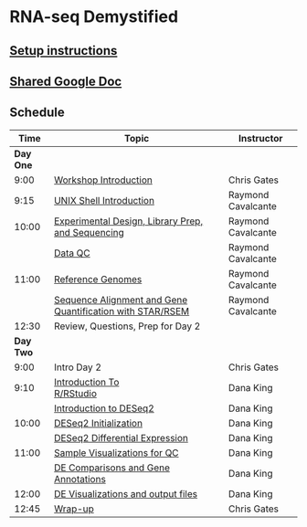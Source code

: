 # RNA-seq Demystified

## [Setup instructions](https://umich-brcf-bioinf.github.io/rnaseq_demystified_workshop_2021/setup_instructions)

## [Shared Google Doc](https://docs.google.com/document/d/1TRjD10zSwktd63irw8dZmdAZtzQ0gr4_eKEf0XQ1s-M/edit?usp=sharing)


## Schedule

| Time | Topic | Instructor |
| ---- | ----------------- | ---------- |
| **Day One** |
| 9:00 | [Workshop Introduction](https://umich-brcf-bioinf.github.io/rnaseq_demystified_workshop_2021/Module00-_Introduction) | Chris Gates |
| 9:15 | [UNIX Shell Introduction](https://umich-brcf-bioinf.github.io/rnaseq_demystified_workshop/site/Module2a_UNIXShell) | Raymond Cavalcante |
| 10:00 | [Experimental Design, Library Prep, and Sequencing](https://umich-brcf-bioinf.github.io/rnaseq_demystified_workshop/site/Module3a_Design_Prep_Seq) | Raymond Cavalcante |
|  | [Data QC](https://umich-brcf-bioinf.github.io/rnaseq_demystified_workshop/site/Module3b_QC) | Raymond Cavalcante |
| 11:00 | [Reference Genomes](https://umich-brcf-bioinf.github.io/rnaseq_demystified_workshop/site/Module4a_Reference_Genomes) | Raymond Cavalcante |
|  | [Sequence Alignment and Gene Quantification with STAR/RSEM](https://umich-brcf-bioinf.github.io/rnaseq_demystified_workshop/site/Module4b_Alignment) | Raymond Cavalcante |
| 12:30 | Review, Questions, Prep for Day 2 | |
| **Day Two** |
| 9:00 | Intro Day 2 | Chris Gates |
| 9:10 | [Introduction To R/RStudio](https://umich-brcf-bioinf.github.io/rnaseq_demystified_workshop/site/Module7a_IntroductionToR)&nbsp;&nbsp;&nbsp;&nbsp;&nbsp;&nbsp;&nbsp;&nbsp;&nbsp;&nbsp;&nbsp;&nbsp;&nbsp;&nbsp;&nbsp;&nbsp;&nbsp;&nbsp;&nbsp;&nbsp;&nbsp;&nbsp;&nbsp;&nbsp; | Dana King |
|  | [Introduction to DESeq2](https://umich-brcf-bioinf.github.io/rnaseq_demystified_workshop/site/Module8a_IntroductionToDESeq2) | Dana King |
| 10:00 | [DESeq2 Initialization](https://umich-brcf-bioinf.github.io/rnaseq_demystified_workshop/site/Module8b_DESeq2Initialization) | Dana King |
|  | [DESeq2 Differential Expression](https://umich-brcf-bioinf.github.io/rnaseq_demystified_workshop/site/Module8d_DESeq2DifferentialExpression) | Dana King |
| 11:00 | [Sample Visualizations for QC](https://umich-brcf-bioinf.github.io/rnaseq_demystified_workshop/site/Module9a_SampleVisualizations) | Dana King |
|  | [DE Comparisons and Gene Annotations](https://umich-brcf-bioinf.github.io/rnaseq_demystified_workshop/site/Module10a_DEComparisons) | Dana King |
| 12:00 | [DE Visualizations and output files](https://umich-brcf-bioinf.github.io/rnaseq_demystified_workshop/site/Module10b_DEVisualizations) | Dana King |
| 12:45  | [Wrap-up](https://umich-brcf-bioinf.github.io/rnaseq_demystified_workshop/site/Module99_Wrap_up) | Chris Gates |
